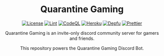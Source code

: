 <div align="center">
  
  # Quarantine Gaming
  
  [![License](https://img.shields.io/github/license/JKLorenzo/Quarantine-Gaming)](https://github.com/JKLorenzo/Quarantine-Gaming/blob/master/LICENSE)
  [![Lint](https://github.com/JKLorenzo/Quarantine-Gaming/workflows/Lint/badge.svg)](https://github.com/JKLorenzo/Quarantine-Gaming/actions/workflows/lint.yml)
  [![CodeQL](https://github.com/JKLorenzo/Quarantine-Gaming/workflows/CodeQL/badge.svg)](https://github.com/JKLorenzo/Quarantine-Gaming/actions/workflows/codeql.yml)
  [![Heroku](https://github.com/JKLorenzo/Quarantine-Gaming/workflows/Heroku/badge.svg)](https://github.com/JKLorenzo/Quarantine-Gaming/actions/workflows/heroku.yml)
  [![Depfu](https://badges.depfu.com/badges/10a2b397579dcfc1b15b4327c12a9bdd/count.svg)](https://depfu.com/github/JKLorenzo/Quarantine-Gaming?project_id=29783)
  [![Prettier](https://img.shields.io/badge/code_style-prettier-ff69b4.svg?style=flat-square)](https://github.com/prettier/prettier)
  
  Quarantine Gaming is an invite-only discord community server for gamers and friends.
  
  This repository powers the Quarantine Gaming Discord Bot.
  
</div>
